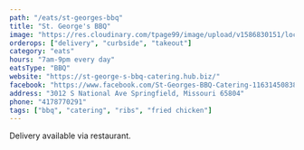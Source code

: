 ```yaml
---
path: "/eats/st-georges-bbq"
title: "St. George's BBQ"
image: "https://res.cloudinary.com/tpage99/image/upload/v1586830151/local417eats/local417eatslogo.png"
orderops: ["delivery", "curbside", "takeout"]
category: "eats"
hours: "7am-9pm every day"
eatsType: "BBQ"
website: "https://st-george-s-bbq-catering.hub.biz/"
facebook: "https://www.facebook.com/St-Georges-BBQ-Catering-116314508389166"
address: "3012 S National Ave Springfield, Missouri 65804"
phone: "4178770291"
tags: ["bbq", "catering", "ribs", "fried chicken"]
---
```


Delivery available via restaurant.